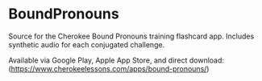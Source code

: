 # BoundPronouns

Source for the Cherokee Bound Pronouns training flashcard app. Includes synthetic audio for each conjugated challenge.

Available via Google Play, Apple App Store, and direct download: (https://www.cherokeelessons.com/apps/bound-pronouns/)
